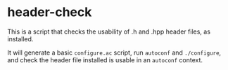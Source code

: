# header-check

This is a script that checks the usability of .h and .hpp header files, as installed.

It will generate a basic ```configure.ac``` script, run ```autoconf``` and ```./configure```, and check the header file installed is usable in an ```autoconf``` context.
